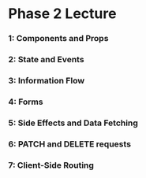 # Phase 2 Lecture

### 1: Components and Props

### 2: State and Events

### 3: Information Flow

### 4: Forms

### 5: Side Effects and Data Fetching

### 6: PATCH and DELETE requests

### 7: Client-Side Routing
